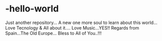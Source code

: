 # -hello-world
Just another repository...
A new one more soul to learn about this world...
Love Tecnology & All about it....
Love Music...YES!!
Regards from Spain...The Old Europe...
Bless to All of You..!!!
